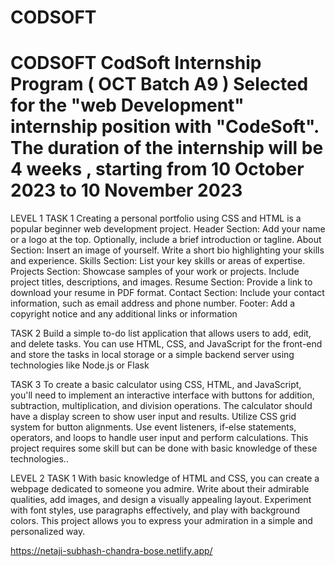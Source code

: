 # CODSOFT
# CODSOFT CodSoft Internship Program ( OCT Batch A9 ) Selected for the  "web Development" internship position with "CodeSoft". The duration of the internship will be 4 weeks , starting from 10 October 2023 to 10 November 2023
LEVEL 1 TASK 1
Creating a personal portfolio using CSS and HTML is a popular beginner web development
project.
Header Section: Add your name or a logo at the top.
Optionally, include a brief introduction or tagline.
About Section: Insert an image of yourself.
Write a short bio highlighting your skills and experience.
Skills Section: List your key skills or areas of expertise.
Projects Section: Showcase samples of your work or projects.
Include project titles, descriptions, and images.
Resume Section: Provide a link to download your resume in PDF format.
Contact Section: Include your contact information, such as email address and phone
number.
Footer: Add a copyright notice and any additional links or information

TASK 2
Build a simple to-do list application that allows users to add,
edit, and delete tasks. You can use HTML, CSS, and JavaScript
for the front-end and store the tasks in local storage or a simple
backend server using technologies like Node.js or Flask


TASK 3
To create a basic calculator using CSS, HTML, and JavaScript, you'll need to implement an
interactive interface with buttons for addition, subtraction, multiplication, and division
operations. The calculator should have a display screen to show user input and results. Utilize
CSS grid system for button alignments. Use event listeners, if-else statements, operators, and
loops to handle user input and perform calculations. This project requires some skill but can be
done with basic knowledge of these technologies..

LEVEL 2 TASK 1
With basic knowledge of HTML and CSS, you can create a webpage dedicated to someone you
admire. Write about their admirable qualities, add images, and design a visually appealing
layout. Experiment with font styles, use paragraphs effectively, and play with background
colors. This project allows you to express your admiration in a simple and personalized way.

https://netaji-subhash-chandra-bose.netlify.app/
